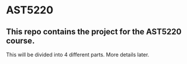 # AST5220
## This repo contains the project for the AST5220 course. 

This will be divided into 4 different parts. More details later.
